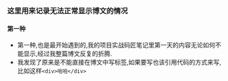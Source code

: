 ### 这里用来记录无法正常显示博文的情况
#### 第一种
- 第一种,也是最开始遇到的,我的项目实战码匠笔记里第一天的内容无论如何不能显示,经过我整篇博文反复的折腾.
- 我发现了原来是不能直接在博文中写标签,如果要写也该引用代码的方式来写,比如这样`<div>哈哈</div>`